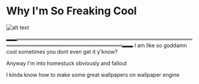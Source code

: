# Why I'm So Freaking Cool

![alt text](https://file.garden/ZgmtOOf9jVgn5c_4/image_2024-05-30_023304831.png)

▬▬ι══════════════════════════════════════════════════════════════════════════════ι▬▬
I am like so goddamn cool sometimes you dont even get it y'know?

Anyway I'm into homestuck obviously and fallout

I kinda know how to make some great wallpapers on wallpaper engine

